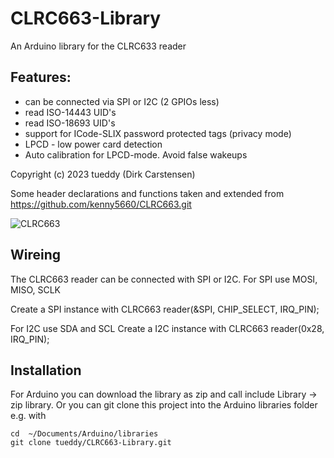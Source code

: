 # CLRC663-Library

An Arduino library for the CLRC633 reader
 
## Features:
   - can be connected via SPI or I2C (2 GPIOs less)
   - read ISO-14443 UID's
   - read ISO-18693 UID's
   - support for ICode-SLIX password protected tags (privacy mode)
   - LPCD - low power card detection
   - Auto calibration for LPCD-mode. Avoid false wakeups
  
Copyright (c) 2023 tueddy (Dirk Carstensen) 

Some header declarations and functions taken and extended from https://github.com/kenny5660/CLRC663.git

![CLRC663](https://user-images.githubusercontent.com/11274319/222130502-1bac1d0e-7034-4ce1-81d3-b94f3365112e.jpg)

## Wireing

The CLRC663 reader can be connected with SPI or I2C. 
For SPI use MOSI, MISO, SCLK

Create a SPI instance with
CLRC663 reader(&SPI, CHIP_SELECT, IRQ_PIN);

For I2C use SDA and SCL
Create a I2C instance with
CLRC663 reader(0x28, IRQ_PIN);


## Installation

For Arduino you can download the library as zip and call include Library -> zip library. Or you can git clone this project into the Arduino libraries folder e.g. with
```
cd  ~/Documents/Arduino/libraries
git clone tueddy/CLRC663-Library.git
```

